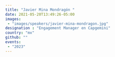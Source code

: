 ```yaml
---
title: "Javier Mina Mondragón "
date: 2021-05-20T13:49:26-05:00
images:
 - "images/speakers/javier-mina-mondragon.jpg"
designation : "Engagement Manager en Capgemini"
country: "mx"
github: ""
events:
 - "2023"
---
```


